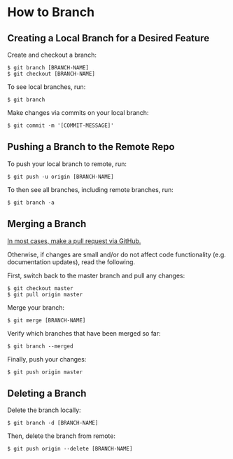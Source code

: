 # How to Branch

## Creating a Local Branch for a Desired Feature
Create and checkout a branch:
```
$ git branch [BRANCH-NAME]
$ git checkout [BRANCH-NAME]
```
To see local branches, run:
```
$ git branch
```
Make changes via commits on your local branch:
```
$ git commit -m '[COMMIT-MESSAGE]'
```

## Pushing a Branch to the Remote Repo
To push your local branch to remote, run:
```
$ git push -u origin [BRANCH-NAME]
```
To then see all branches, including remote branches, run:
```
$ git branch -a
```

## Merging a Branch

[In most cases, make a pull request via GitHub.](https://help.github.com/en/articles/creating-a-pull-request#creating-the-pull-request)

Otherwise, if changes are small and/or do not affect code functionality (e.g. documentation updates), read the following.

First, switch back to the master branch and pull any changes:
```
$ git checkout master
$ git pull origin master
```

Merge your branch:
```
$ git merge [BRANCH-NAME]
```

Verify which branches that have been merged so far:
```
$ git branch --merged
```

Finally, push your changes:
```
$ git push origin master
```

## Deleting a Branch

Delete the branch locally:
```
$ git branch -d [BRANCH-NAME]
```

Then, delete the branch from remote:
```
$ git push origin --delete [BRANCH-NAME]
```